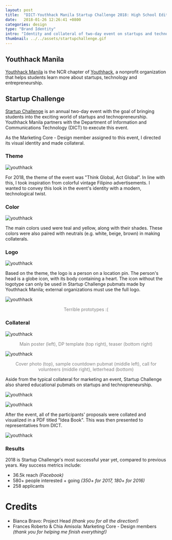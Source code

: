 ```yaml
---
layout: post
title:  "DICT-Youthhack Manila Startup Challenge 2018: High School Edition"
date:   2018-01-26 12:26:41 +0800
categories: design
type: "Brand Identity"
intro: "Identity and collateral of two-day event on startups and technopreneurship for the youth"
thumbnail: ../../assets/startupchallenge.gif
---
```

## Youthhack Manila
[Youthhack Manila](https://www.facebook.com/YouthHackMNL/) is the NCR chapter of [Youthhack](https://youthhack.net/), a nonprofit organization that helps students learn more about startups, technology and entrepreneurship.

## Startup Challenge
[Startup Challenge](https://www.facebook.com/events/dict-youthhack-mnl-startup-challenge-2018-high-school-edition/358278664584510/) is an annual two-day event with the goal of bringing students into the exciting world of startups and technopreneurship. Youthhack Manila partners with the Department of Information and Communications Technology (DICT) to execute this event.

As the Marketing Core - Design member assigned to this event, I directed its visual identity and made collateral.

### Theme

![youthhack](../../assets/pegs.png)

For 2018, the theme of the event was "Think Global, Act Global". In line with this, I took inspiration from colorful vintage Filipino advertisements. I wanted to convey this look in the event's identity with a modern, technological twist.

### Color

![youthhack](../../assets/yhcolor.png)

The main colors used were teal and yellow, along with their shades. These colors were also paired with neutrals (e.g. white, beige, brown) in making collaterals.

<!-- put type soon!-->

### Logo

![youthhack](../../assets/yhlogo.png)

Based on the theme, the logo is a person on a location pin. The person's head is a globe icon, with its body containing a heart. The icon without the logotype can only be used in Startup Challenge pubmats made by Youthhack Manila; external organizations must use the full logo.

![youthhack](../../assets/options.png)
<p style="text-align:center;color:grey;">Terrible prototypes :(</p>


### Collateral

<!-- try to animate the collateral + add more -->

![youthhack](../../assets/yh1.png)
<p style="text-align:center;color:grey;">Main poster (left), DP template (top right), teaser (bottom right)</p>

![youthhack](../../assets/yh2.png)
<p style="text-align:center;color:grey;">Cover photo (top), sample countdown pubmat (middle left), call for volunteers (middle right), letterhead (bottom)</p>

Aside from the typical collateral for marketing an event, Startup Challenge also shared educational pubmats on startups and technopreneurship. 

![youthhack](../../assets/dictionary.png)

![youthhack](../../assets/techtrends.png)

After the event, all of the participants' proposals were collated and visualized in a PDF titled "Idea Book". This was then presented to representatives from DICT. 

![youthhack](../../assets/ideabook.gif)

### Results
2018 is Startup Challenge's most successful year yet, compared to previous years. Key success metrics include:
- 36.5k reach *(Facebook)*
- 580+ people interested + going *(350+ for 2017, 180+ for 2016)*
- 258 applicants

# Credits
- Bianca Bravo: Project Head *(thank you for all the direction!)*
- Frances Roberto & Chia Amisola: Marketing Core - Design members *(thank you for helping me finish everything!)*


